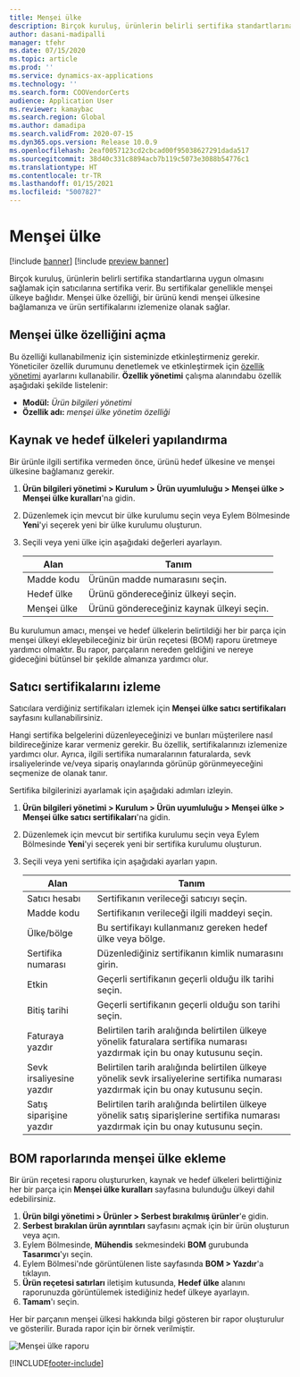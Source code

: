 ```yaml
---
title: Menşei ülke
description: Birçok kuruluş, ürünlerin belirli sertifika standartlarına uygun olmasını sağlamak için satıcılarına sertifika verir. Bu sertifikalar genellikle menşei ülkeye bağlıdır. Bu konu, bir ürünü kendi menşei ülkesine bağlamanıza ve ürün sertifikalarını izlemenize olanak sağlayan, menşei ülke özelliği hakkında bilgi sağlar.
author: dasani-madipalli
manager: tfehr
ms.date: 07/15/2020
ms.topic: article
ms.prod: ''
ms.service: dynamics-ax-applications
ms.technology: ''
ms.search.form: COOVendorCerts
audience: Application User
ms.reviewer: kamaybac
ms.search.region: Global
ms.author: damadipa
ms.search.validFrom: 2020-07-15
ms.dyn365.ops.version: Release 10.0.9
ms.openlocfilehash: 2eaf0057123cd2cbcad00f95038627291dada517
ms.sourcegitcommit: 38d40c331c8894acb7b119c5073e3088b54776c1
ms.translationtype: HT
ms.contentlocale: tr-TR
ms.lasthandoff: 01/15/2021
ms.locfileid: "5007827"
---
```

# <a name="country-of-origin"></a>Menşei ülke

[!include [banner](../includes/banner.md)]
[!include [preview banner](../includes/preview-banner.md)]

Birçok kuruluş, ürünlerin belirli sertifika standartlarına uygun olmasını sağlamak için satıcılarına sertifika verir. Bu sertifikalar genellikle menşei ülkeye bağlıdır. Menşei ülke özelliği, bir ürünü kendi menşei ülkesine bağlamanıza ve ürün sertifikalarını izlemenize olanak sağlar.

## <a name="turn-on-the-country-of-origin-feature"></a>Menşei ülke özelliğini açma

Bu özelliği kullanabilmeniz için sisteminizde etkinleştirmeniz gerekir. Yöneticiler özellik durumunu denetlemek ve etkinleştirmek için [özellik yönetimi](../../fin-ops-core/fin-ops/get-started/feature-management/feature-management-overview.md) ayarlarını kullanabilir. **Özellik yönetimi** çalışma alanındabu özellik aşağıdaki şekilde listelenir:

- **Modül:** *Ürün bilgileri yönetimi*
- **Özellik adı:** *menşei ülke yönetim özelliği*

## <a name="configure-source-and-destination-countries"></a>Kaynak ve hedef ülkeleri yapılandırma

Bir ürünle ilgili sertifika vermeden önce, ürünü hedef ülkesine ve menşei ülkesine bağlamanız gerekir.

1. **Ürün bilgileri yönetimi \> Kurulum \> Ürün uyumluluğu \> Menşei ülke \> Menşei ülke kuralları**'na gidin.
2. Düzenlemek için mevcut bir ülke kurulumu seçin veya Eylem Bölmesinde **Yeni**'yi seçerek yeni bir ülke kurulumu oluşturun.
3. Seçili veya yeni ülke için aşağıdaki değerleri ayarlayın.

    | Alan | Tanım |
    |---|---|
    | Madde kodu | Ürünün madde numarasını seçin. |
    | Hedef ülke | Ürünü göndereceğiniz ülkeyi seçin. |
    | Menşei ülke | Ürünü göndereceğiniz kaynak ülkeyi seçin. |

Bu kurulumun amacı, menşei ve hedef ülkelerin belirtildiği her bir parça için menşei ülkeyi ekleyebileceğiniz bir ürün reçetesi (BOM) raporu üretmeye yardımcı olmaktır. Bu rapor, parçaların nereden geldiğini ve nereye gideceğini bütünsel bir şekilde almanıza yardımcı olur.

## <a name="keep-track-of-vendor-certificates"></a>Satıcı sertifikalarını izleme

Satıcılara verdiğiniz sertifikaları izlemek için **Menşei ülke satıcı sertifikaları** sayfasını kullanabilirsiniz.

Hangi sertifika belgelerini düzenleyeceğinizi ve bunları müşterilere nasıl bildireceğinize karar vermeniz gerekir. Bu özellik, sertifikalarınızı izlemenize yardımcı olur. Ayrıca, ilgili sertifika numaralarının faturalarda, sevk irsaliyelerinde ve/veya sipariş onaylarında görünüp görünmeyeceğini seçmenize de olanak tanır.

Sertifika bilgilerinizi ayarlamak için aşağıdaki adımları izleyin.

1. **Ürün bilgileri yönetimi \> Kurulum \> Ürün uyumluluğu \> Menşei ülke \> Menşei ülke satıcı sertifikaları**'na gidin.
2. Düzenlemek için mevcut bir sertifika kurulumu seçin veya Eylem Bölmesinde **Yeni**'yi seçerek yeni bir sertifika kurulumu oluşturun.
3. Seçili veya yeni sertifika için aşağıdaki ayarları yapın.

    | Alan | Tanım |
    |---|---|
    | Satıcı hesabı | Sertifikanın verileceği satıcıyı seçin. |
    | Madde kodu | Sertifikanın verileceği ilgili maddeyi seçin. |
    | Ülke/bölge | Bu sertifikayı kullanmanız gereken hedef ülke veya bölge. |
    | Sertifika numarası | Düzenlediğiniz sertifikanın kimlik numarasını girin. |
    | Etkin | Geçerli sertifikanın geçerli olduğu ilk tarihi seçin.|
    | Bitiş tarihi | Geçerli sertifikanın geçerli olduğu son tarihi seçin. |
    | Faturaya yazdır | Belirtilen tarih aralığında belirtilen ülkeye yönelik faturalara sertifika numarası yazdırmak için bu onay kutusunu seçin. |
    | Sevk irsaliyesine yazdır | Belirtilen tarih aralığında belirtilen ülkeye yönelik sevk irsaliyelerine sertifika numarası yazdırmak için bu onay kutusunu seçin. |
    | Satış siparişine yazdır | Belirtilen tarih aralığında belirtilen ülkeye yönelik satış siparişlerine sertifika numarası yazdırmak için bu onay kutusunu seçin. |

## <a name="include-the-country-of-origin-on-bom-reports"></a>BOM raporlarında menşei ülke ekleme

Bir ürün reçetesi raporu oluştururken, kaynak ve hedef ülkeleri belirttiğiniz her bir parça için **Menşei ülke kuralları** sayfasına bulunduğu ülkeyi dahil edebilirsiniz.

1. **Ürün bilgi yönetimi \> Ürünler \> Serbest bırakılmış ürünler**'e gidin.
1. **Serbest bırakılan ürün ayrıntıları** sayfasını açmak için bir ürün oluşturun veya açın.
1. Eylem Bölmesinde, **Mühendis** sekmesindeki **BOM** gurubunda **Tasarımcı**'yı seçin.
1. Eylem Bölmesi'nde görüntülenen liste sayfasında **BOM \> Yazdır**'a tıklayın.
1. **Ürün reçetesi satırları** iletişim kutusunda, **Hedef ülke** alanını raporunuzda görüntülemek istediğiniz hedef ülkeye ayarlayın.
1. **Tamam**'ı seçin.

Her bir parçanın menşei ülkesi hakkında bilgi gösteren bir rapor oluşturulur ve gösterilir. Burada rapor için bir örnek verilmiştir.

![Menşei ülke raporu](media/country-of-origin-report.png "Menşei ülke raporu")


[!INCLUDE[footer-include](../../includes/footer-banner.md)]